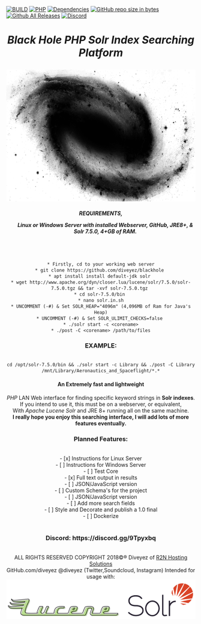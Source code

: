[![BUILD](https://img.shields.io/badge/BUILD-0.1.5.8--breaker19-green.svg)](https://github.com/diveyez/blackhole)
[![PHP](https://img.shields.io/packagist/php-v/symfony/symfony.svg)](https://github.com/diveyez/blackhole)
[![Dependencies](https://img.shields.io/badge/DEPENDENCIES-See%20List%20Below-orange.svg)]()
[![GitHub repo size in bytes](https://img.shields.io/github/repo-size/badges/shields.svg?style=popout)](https://github.com/diveyez/blackhole)
[![Github All Releases](https://img.shields.io/github/downloads/atom/atom/total.svg?style=social)](https://github.com/diveyez)
[![Discord](https://img.shields.io/discord/102860784329052160.svg)](https://discord.gg/9Tpyxbq)
<html><center>
                               <h1><i>Black Hole PHP Solr Index Searching Platform</i></p></h1>
                        <img src="images/blackhole.png" height="350" width="800"></img></br>

<h5>REQUIREMENTS,
<ul>Linux or Windows Server with installed Webserver, GitHub, JRE8+, & Solr 7.5.0, 4+GB of RAM.</ul></h5></br>

```

* Firstly, cd to your working web server
* git clone https://github.com/diveyez/blackhole 
* apt install install default-jdk solr 
* wget http://www.apache.org/dyn/closer.lua/lucene/solr/7.5.0/solr-7.5.0.tgz && tar -xvf solr-7.5.0.tgz 
* cd solr-7.5.0/bin 
* nano solr.in.sh
* UNCOMMENT (-#) & Set SOLR_HEAP="4096m" (4,096MB of Ram for Java's Heap)
* UNCOMMENT (-#) & Set SOLR_ULIMIT_CHECKS=false 
* ./solr start -c <corename>
* ./post -C <corename> /path/to/files

```
<h3>EXAMPLE:</h3>

```

cd /opt/solr-7.5.0/bin && ./solr start -c Library && ./post -C Library /mnt/Library/Aeronautics_and_Spaceflight/*.*

```

<h4>An Extremely fast and lightweight</h4> <i>PHP</i> LAN Web interface for finding specific keyword strings in <b>Solr indexes</b>.</br>
If you intend to use it, this must be on a webserver, or equivalent,</br>
With <i>Apache Lucene Solr</i> and JRE 8+ running all on the same machine.</br>
<b>I really hope you enjoy this searching interface, I will add lots of more features eventually.</b></br>

<h3><b>Planned Features:</b></h3></br>
        - [x] Instructions for Linux Server</br>
        - [ ] Instructions for Windows Server</br>
        - [ ] Test Core</br>
        - [x] Full text output in results</br>
        - [ ] JSON/JavaScript version</br>
        - [ ] Custom Schema's for the project</br>
        - [ ] JSON/JavaScript version</br> 
        - [ ] Add more search fields</br>
        - [ ] Style and Decorate and publish a 1.0 final</br>
        - [ ] Dockerize</br>
   </br>

<h3>Discord: https://discord.gg/9Tpyxbq</h3></br>
ALL RIGHTS RESERVED COPYRIGHT 2018©® Diveyez of <a href="https://r2nhosting.com/">R2N Hosting Solutions</a></br>
GitHub.com/diveyez @diveyez (Twitter,Soundcloud, Instagram)
Intended for usage with:</br>
        <a href="lucene.apache.org/solr"><img src="images/solr.png" /></img></a></br>
</html>
